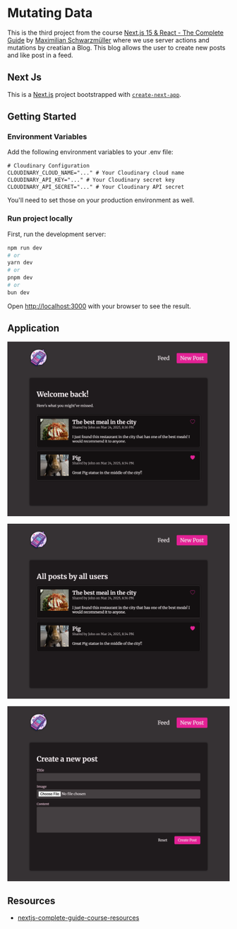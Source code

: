 # Mutating Data

This is the third project from the course [Next.js 15 & React - The Complete Guide](https://www.udemy.com/course/nextjs-react-the-complete-guide) by [Maximilian Schwarzmüller](https://github.com/mschwarzmueller) where we use server actions and mutations by creatian a Blog. This blog allows the user to create new posts and like post in a feed.

## Next Js

This is a [Next.js](https://nextjs.org) project bootstrapped with [`create-next-app`](https://nextjs.org/docs/app/api-reference/cli/create-next-app).

## Getting Started

### Environment Variables
Add the following environment variables to your .env file:

```
# Cloudinary Configuration
CLOUDINARY_CLOUD_NAME="..." # Your Cloudinary cloud name
CLOUDINARY_API_KEY="..." # Your Cloudinary secret key
CLOUDINARY_API_SECRET="..." # Your Cloudinary API secret
```

You'll need to set those on your production environment as well.

### Run project locally
First, run the development server:

```bash
npm run dev
# or
yarn dev
# or
pnpm dev
# or
bun dev
```

Open [http://localhost:3000](http://localhost:3000) with your browser to see the result.

## Application

![Home page](../images/mutating-data/home.png)

![Feed page](../images/mutating-data/feed.png)

![New Post page](../images/mutating-data/new-post.png)

## Resources

- [nextjs-complete-guide-course-resources](https://github.com/mschwarzmueller/nextjs-complete-guide-course-resources)
